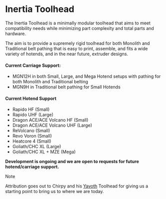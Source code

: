 # Inertia Toolhead

The Inertia Toolhead is a minimally modular toolhead that aims to meet compatibility needs while minimizing part complexity and total parts and hardware.

The aim is to provide a supremely rigid toolhead for both Monolith and Traditional belt pathing that is easy to print, assemble, and fits a wide variety of hotends, and in the near future, extruder designs.

#### Current Carriage Support:
- MGN12H in both Small, Large, and Mega Hotend setups with pathing for both Monolith and Traditional belting
- MGN9H in Traditional belt pathing for Small Hotends

#### Current Hotend Support
- Rapido HF (Small)
- Rapido UHF (Large)
- Dragon ACE/ACE Volcano HF (Small)
- Dragon ACE/ACE Volcano UHF (Large)
- ReVolcano (Small)
- Revo Voron (Small)
- Heatcore 4 (Small)
- Goliath/CHC XL (Large)
- Goliath/CHC XL + MZE (Mega)

**Development is ongoing and we are open to requests for future hotend/carriage support.**

> [!NOTE]  
> Attribution goes out to Chirpy and his [Yavoth](https://github.com/chirpy2605/voron/tree/main/V0/Yavoth) Toolhead for giving us a starting point to bring us to where we are today.
